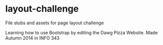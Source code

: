 layout-challenge
================

File stubs and assets for page layout challenge

Learning how to use Bootstrap by editing the Dawg Pizza Website. Made Autumn 2014 in INFO 343